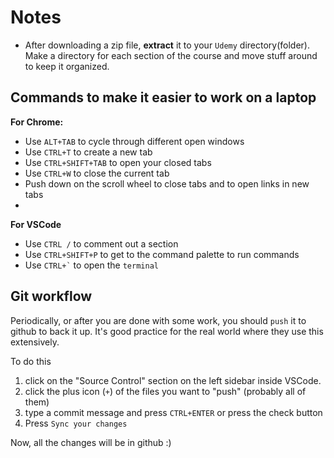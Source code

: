 

# Notes

- After downloading a zip file, **extract** it to your `Udemy` directory(folder). Make a directory for each section of the course and move stuff around to keep it organized.


## Commands to make it easier to work on a laptop

**For Chrome:**
- Use `ALT+TAB` to cycle through different open windows
- Use `CTRL+T` to create a new tab
- Use `CTRL+SHIFT+TAB` to open your closed tabs
- Use `CTRL+W` to close the current tab
- Push down on the scroll wheel to close tabs and to open links in new tabs
- 

**For VSCode**
- Use `CTRL /` to comment out a section 
- Use `CTRL+SHIFT+P` to get to the command palette to run commands
- Use `` CTRL+` `` to open the `terminal`


## Git workflow
Periodically, or after you are done with some work, you should `push` it to github to back it up. It's good practice for the real world where they use this extensively.

To do this
1. click on the "Source Control" section on the left sidebar inside VSCode.
2. click the plus icon (`+`) of the files you want to "push" (probably all of them)
3. type a commit message and press `CTRL+ENTER` or press the check button
4. Press `Sync your changes`

Now, all the changes will be in github :)
